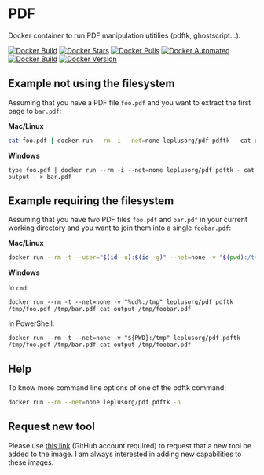 # PDF

Docker container to run PDF manipulation utitilies (pdftk, ghostscript...).

[![Docker Build](https://github.com/leplusorg/docker-pdf/workflows/Docker/badge.svg)](https://github.com/leplusorg/docker-pdf/actions?query=workflow:"Docker")
[![Docker Stars](https://img.shields.io/docker/stars/leplusorg/pdf)](https://hub.docker.com/r/leplusorg/pdf)
[![Docker Pulls](https://img.shields.io/docker/pulls/leplusorg/pdf)](https://hub.docker.com/r/leplusorg/pdf)
[![Docker Automated](https://img.shields.io/docker/cloud/automated/leplusorg/pdf)](https://hub.docker.com/r/leplusorg/pdf)
[![Docker Build](https://img.shields.io/docker/cloud/build/leplusorg/pdf)](https://hub.docker.com/r/leplusorg/pdf)
[![Docker Version](https://img.shields.io/docker/v/leplusorg/pdf?sort=semver)](https://hub.docker.com/r/leplusorg/pdf)

## Example not using the filesystem

Assuming that you have a PDF file `foo.pdf` and you want to extract the first page to `bar.pdf`:

**Mac/Linux**

```bash
cat foo.pdf | docker run --rm -i --net=none leplusorg/pdf pdftk - cat output - > bar.pdf 
```

**Windows**

```batch
type foo.pdf | docker run --rm -i --net=none leplusorg/pdf pdftk - cat output - > bar.pdf 
```

## Example requiring the filesystem

Assuming that you have two PDF files `foo.pdf` and `bar.pdf` in your current working directory and you want to join them into a single `foobar.pdf`:

**Mac/Linux**

```bash
docker run --rm -t --user="$(id -u):$(id -g)" --net=none -v "$(pwd):/tmp" leplusorg/pdf pdftk /tmp/foo.pdf /tmp/bar.pdf cat output /tmp/foobar.pdf
```

**Windows**

In `cmd`:

```batch
docker run --rm -t --net=none -v "%cd%:/tmp" leplusorg/pdf pdftk /tmp/foo.pdf /tmp/bar.pdf cat output /tmp/foobar.pdf
```

In PowerShell:

```pwsh
docker run --rm -t --net=none -v "${PWD}:/tmp" leplusorg/pdf pdftk /tmp/foo.pdf /tmp/bar.pdf cat output /tmp/foobar.pdf
```

## Help

To know more command line options of one of the pdftk command:

```bash
docker run --rm --net=none leplusorg/pdf pdftk -h
```

## Request new tool

Please use [this link](https://github.com/leplusorg/docker-pdf/issues/new?assignees=leplusorg&labels=enhancement&template=feature_request.md&title=%5BFEAT%5D) (GitHub account required) to request that a new tool be added to the image. I am always interested in adding new capabilities to these images.
